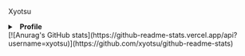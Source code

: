 Xyotsu
<details>
  <summary>&nbsp; <b>Profile</b></summary>
  &nbsp;
</details>
[![Anurag's GitHub stats](https://github-readme-stats.vercel.app/api?username=xyotsu)](https://github.com/xyotsu/github-readme-stats)
